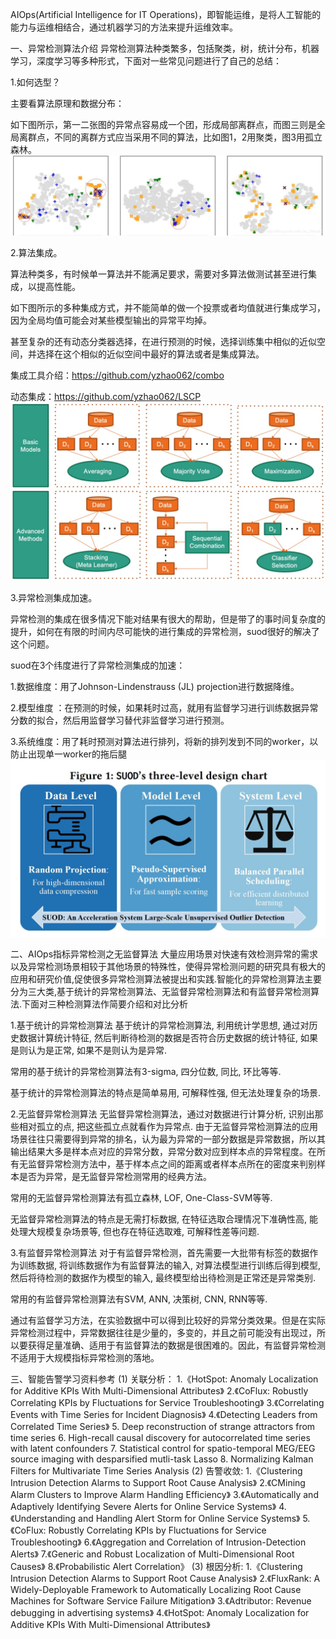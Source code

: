 AIOps(Artificial Intelligence for IT Operations)，即智能运维，是将人工智能的能力与运维相结合，通过机器学习的方法来提升运维效率。

一、异常检测算法介绍
异常检测算法种类繁多，包括聚类，树，统计分布，机器学习，深度学习等多种形式，下面对一些常见问题进行了自己的总结：

1.如何选型？

主要看算法原理和数据分布：

如下图所示，第一二张图的异常点容易成一个团，形成局部离群点，而图三则是全局离群点，不同的离群方式应当采用不同的算法，比如图1，2用聚类，图3用孤立森林。
![Image text](https://github.com/ShiboTatsuya/asiops/blob/main/image/2021081614362597.png)

2.算法集成。

算法种类多，有时候单一算法并不能满足要求，需要对多算法做测试甚至进行集成，以提高性能。

如下图所示的多种集成方式，并不能简单的做一个投票或者均值就进行集成学习，因为全局均值可能会对某些模型输出的异常平均掉。

甚至复杂的还有动态分类器选择，在进行预测的时候，选择训练集中相似的近似空间，并选择在这个相似的近似空间中最好的算法或者是集成算法。

集成工具介绍：https://github.com/yzhao062/combo

动态集成：https://github.com/yzhao062/LSCP
![Image text](https://github.com/ShiboTatsuya/asiops/blob/main/image/2.jpg)

3.异常检测集成加速。

异常检测的集成在很多情况下能对结果有很大的帮助，但是带了的事时间复杂度的提升，如何在有限的时间内尽可能快的进行集成的异常检测，suod很好的解决了这个问题。

suod在3个纬度进行了异常检测集成的加速：

1.数据维度：用了Johnson-Lindenstrauss (JL) projection进行数据降维。

2.模型维度 ：在预测的时候，如果耗时过高，就用有监督学习进行训练数据异常分数的拟合，然后用监督学习替代非监督学习进行预测。

3.系统维度：用了耗时预测对算法进行排列，将新的排列发到不同的worker，以防止出现单一worker的拖后腿
![Image text](https://github.com/ShiboTatsuya/asiops/blob/main/image/3.jpg)

二、AIOps指标异常检测之无监督算法
大量应用场景对快速有效检测异常的需求以及异常检测场景相较于其他场景的特殊性，使得异常检测问题的研究具有极大的应用和研究价值,促使很多异常检测算法被提出和实践.智能化的异常检测算法主要分为三大类,基于统计的异常检测算法、无监督异常检测算法和有监督异常检测算法.下面对三种检测算法作简要介绍和对比分析

1.基于统计的异常检测算法
基于统计的异常检测算法, 利用统计学思想, 通过对历史数据计算统计特征, 然后判断待检测的数据是否符合历史数据的统计特征, 如果是则认为是正常, 如果不是则认为是异常.

常用的基于统计的异常检测算法有3-sigma, 四分位数, 同比, 环比等等.

基于统计的异常检测算法的特点是简单易用, 可解释性强, 但无法处理复杂的场景.

2.无监督异常检测算法
无监督异常检测算法，通过对数据进行计算分析, 识别出那些相对孤立的点, 把这些孤立点就看作为异常点. 由于无监督异常检测算法的应用场景往往只需要得到异常的排名，认为最为异常的一部分数据是异常数据，所以其输出结果大多是样本点对应的异常分数，异常分数对应到样本点的异常程度。在所有无监督异常检测方法中，基于样本点之间的距离或者样本点所在的密度来判别样本是否为异常，是无监督异常检测常用的经典方法。

常用的无监督异常检测算法有孤立森林, LOF, One-Class-SVM等等.

无监督异常检测算法的特点是无需打标数据, 在特征选取合理情况下准确性高, 能处理大规模复杂场景等, 但也存在特征选取难, 可解释性差等问题.

3.有监督异常检测算法
对于有监督异常检测，首先需要一大批带有标签的数据作为训练数据, 将训练数据作为有监督算法的输入, 对算法模型进行训练后得到模型, 然后将待检测的数据作为模型的输入, 最终模型给出待检测是正常还是异常类别.

常用的有监督异常检测算法有SVM, ANN, 决策树, CNN, RNN等等.

通过有监督学习方法，在实验数据中可以得到比较好的异常分类效果。但是在实际异常检测过程中，异常数据往往是少量的，多变的，并且之前可能没有出现过，所以要获得足量准确、适用于有监督算法的数据是很困难的。因此，有监督异常检测不适用于大规模指标异常检测的落地。

三、智能告警学习资料参考
(1) 关联分析：
 1.《HotSpot: Anomaly Localization for Additive KPIs With Multi-Dimensional Attributes》
 2.《CoFlux: Robustly Correlating KPIs by Fluctuations for Service Troubleshooting》
 3.《Correlating Events with Time Series for Incident Diagnosis》
 4.《Detecting Leaders from Correlated Time Series》
 5. Deep reconstruction of strange attractors from time series
 6. High-recall causal discovery for autocorrelated time series with latent confounders
 7. Statistical control for spatio-temporal MEG/EEG source imaging with desparsified mutli-task Lasso
 8. Normalizing Kalman Filters for Multivariate Time Series Analysis
(2) 告警收敛:
  1.《Clustering Intrusion Detection Alarms to Support Root Cause Analysis》
  2.《CMining Alarm Clusters to Improve Alarm Handling Efficiency》
  3.《Automatically and Adaptively Identifying Severe Alerts for Online Service Systems》
  4.《Understanding and Handling Alert Storm for Online Service Systems》
  5.《CoFlux: Robustly Correlating KPIs by Fluctuations for Service Troubleshooting》
  6.《Aggregation and Correlation of Intrusion-Detection Alerts》
  7.《Generic and Robust Localization of Multi-Dimensional Root Causes》
  8.《Probabilistic Alert Correlation》
(3) 根因分析:
  1.《Clustering Intrusion Detection Alarms to Support Root Cause Analysis》
  2.《FluxRank: A Widely-Deployable Framework to Automatically Localizing Root Cause Machines for Software Service Failure Mitigation》
  3.《Adtributor: Revenue debugging in advertising systems》
  4.《HotSpot: Anomaly Localization for Additive KPIs With Multi-Dimensional Attributes》
